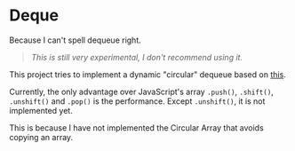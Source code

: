 # Deque

Because I can't spell dequeue right.

> *This is still very experimental, I don't recommend using it.*

This project tries to implement a dynamic "circular" dequeue based on [this](https://www.dre.vanderbilt.edu/~schmidt/PDF/work-stealing-dequeue.pdf).

Currently, the only advantage over JavaScript's array `.push()`, `.shift()`, `.unshift()` and `.pop()` is the performance.
Except `.unshift()`, it is not implemented yet.

This is because I have not implemented the Circular Array that avoids copying an array.